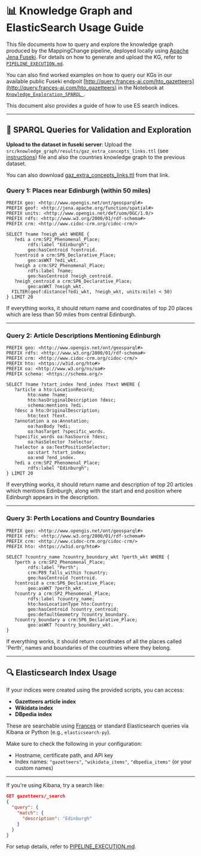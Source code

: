 # 📊 Knowledge Graph and ElasticSearch Usage Guide

This file documents how to query and explore the knowledge graph produced by the MappingChange pipeline, deployed locally using [Apache Jena Fuseki](https://jena.apache.org/documentation/fuseki2/). For details on how to generate and upload the KG, refer to [`PIPELINE_EXECUTION.md`](./PIPELINE_EXECUTION.md).

You can also find worked examples on how to query our KGs in our available public Fuseki endpoit [http://query.frances-ai.com/hto_gazetteers](http://query.frances-ai.com/hto_gazetteers)  in the Notebook at [`Knowledge_Exploration_SPARQL `](https://github.com/francesNLP/MappingChange/tree/main/Notebooks/Knowledge_Exploration_SPARQL.ipynb). 



This document also provides a guide of how to use ES search indices.

---

## 🔎 SPARQL Queries for Validation and Exploration

**Upload to the dataset in fuseki server**: Upload the `src/knowledge_graph/results/gaz_extra_concepts_links.ttl` (see [instructions](./PIPELINE_EXECUTION.md)) file and also the countries knowledge graph to the previous dataset.

You can also download [gaz_extra_concepts_links.ttl](https://drive.google.com/file/d/1UeT8v9Avwk0dlqPx_ZD5-IxOFpOgAyX7/view?usp=share_link) from that link. 

### Query 1: Places near Edinburgh (within 50 miles)

```sparql
PREFIX geo: <http://www.opengis.net/ont/geosparql#>
PREFIX geof: <http://jena.apache.org/function/spatial#>
PREFIX units: <http://www.opengis.net/def/uom/OGC/1.0/>
PREFIX rdfs: <http://www.w3.org/2000/01/rdf-schema#>
PREFIX crm: <http://www.cidoc-crm.org/cidoc-crm/>

SELECT ?name ?neigh_wkt WHERE {
   ?edi a crm:SP2_Phenomenal_Place;
        rdfs:label "Edinburgh";
        geo:hasCentroid ?centroid.
   ?centroid a crm:SP6_Declarative_Place;
        geo:asWKT ?edi_wkt.
   ?neigh a crm:SP2_Phenomenal_Place;
        rdfs:label ?name;
        geo:hasCentroid ?neigh_centroid.
   ?neigh_centroid a crm:SP6_Declarative_Place;
        geo:asWKT ?neigh_wkt.
  FILTER(geof:distance(?edi_wkt, ?neigh_wkt, units:mile) < 50)
} LIMIT 20
```

If everything works, it should return name and coordinates of top 20 places which are less than 50 miles from central Edinburgh.

---

### Query 2: Article Descriptions Mentioning Edinburgh

```sparql
PREFIX geo: <http://www.opengis.net/ont/geosparql#>
PREFIX rdfs: <http://www.w3.org/2000/01/rdf-schema#>
PREFIX crm: <http://www.cidoc-crm.org/cidoc-crm/>
PREFIX hto: <https://w3id.org/hto#>
PREFIX oa: <http://www.w3.org/ns/oa#>
PREFIX schema: <https://schema.org/>

SELECT ?name ?start_index ?end_index ?text WHERE {
   ?article a hto:LocationRecord;
        hto:name ?name;
        hto:hasOriginalDescription ?desc;
        schema:mentions ?edi.
   ?desc a hto:OriginalDescription;
        hto:text ?text.
   ?annotation a oa:Annotation;
        oa:hasBody ?edi;
        oa:hasTarget ?specific_words.
   ?specific_words oa:hasSource ?desc;
        oa:hasSelector ?selector.
   ?selector a oa:TextPositionSelector;
        oa:start ?start_index;
        oa:end ?end_index.
   ?edi a crm:SP2_Phenomenal_Place;
        rdfs:label "Edinburgh";
} LIMIT 20
```

If everything works, it should return name and description of top 20 articles which mentions Edinburgh, along with the start and end position where Edinburgh appears in the description.

---

### Query 3: Perth Locations and Country Boundaries

```sparql
PREFIX geo: <http://www.opengis.net/ont/geosparql#>
PREFIX rdfs: <http://www.w3.org/2000/01/rdf-schema#>
PREFIX crm: <http://www.cidoc-crm.org/cidoc-crm/>
PREFIX hto: <https://w3id.org/hto#>

SELECT ?country_name ?country_boundary_wkt ?perth_wkt WHERE {
   ?perth a crm:SP2_Phenomenal_Place;
        rdfs:label "Perth";
        crm:P89_falls_within ?country;
        geo:hasCentroid ?centroid.
   ?centroid a crm:SP6_Declarative_Place;
        geo:asWKT ?perth_wkt.
   ?country a crm:SP2_Phenomenal_Place;
        rdfs:label ?country_name;
        hto:hasLocationType hto:Country;
        geo:hasCentroid ?country_centroid;
        geo:defaultGeometry ?country_boundary.
   ?country_boundary a crm:SP6_Declarative_Place;
        geo:asWKT ?country_boundary_wkt.
}
```
If everything works, it should return coordinates of all the places called 'Perth', names and boundaries of the countries where they belong. 

---

## 🔍 Elasticsearch Index Usage

If your indices were created using the provided scripts, you can access:

- **Gazetteers article index**
- **Wikidata index**
- **DBpedia index**

These are searchable using [Frances](https://www.frances-ai.com) or standard Elasticsearch queries via Kibana or Python (e.g., `elasticsearch-py`).

Make sure to check the following in your configuration:
- Hostname, certificate path, and API key
- Index names: `"gazetteers"`, `"wikidata_items"`, `"dbpedia_items"` (or your custom names)

---

If you're using Kibana, try a search like:

```json
GET gazetteers/_search
{
  "query": {
    "match": {
      "description": "Edinburgh"
    }
  }
}
```

For setup details, refer to [PIPELINE_EXECUTION.md](./PIPELINE_EXECUTION.md).

